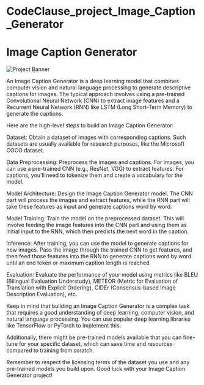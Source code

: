 # CodeClause_project_Image_Caption_Generator
# Image Caption Generator

![Project Banner](https://raw.githubusercontent.com/yunjey/pytorch-tutorial/master/tutorials/03-advanced/image_captioning/png/model.png)

An Image Caption Generator is a deep learning model that combines computer vision and natural language processing to generate descriptive captions for images. The typical approach involves using a pre-trained Convolutional Neural Network (CNN) to extract image features and a Recurrent Neural Network (RNN) like LSTM (Long Short-Term Memory) to generate the captions.

Here are the high-level steps to build an Image Caption Generator:

Dataset: Obtain a dataset of images with corresponding captions. Such datasets are usually available for research purposes, like the Microsoft COCO dataset.

Data Preprocessing: Preprocess the images and captions. For images, you can use a pre-trained CNN (e.g., ResNet, VGG) to extract features. For captions, you'll need to tokenize them and create a vocabulary for the model.

Model Architecture: Design the Image Caption Generator model. The CNN part will process the images and extract features, while the RNN part will take these features as input and generate captions word by word.

Model Training: Train the model on the preprocessed dataset. This will involve feeding the image features into the CNN part and using them as initial input to the RNN, which then predicts the next word in the caption.

Inference: After training, you can use the model to generate captions for new images. Pass the image through the trained CNN to get features, and then feed those features into the RNN to generate captions word by word until an end token or maximum caption length is reached.

Evaluation: Evaluate the performance of your model using metrics like BLEU (Bilingual Evaluation Understudy), METEOR (Metric for Evaluation of Translation with Explicit Ordering), CIDEr (Consensus-based Image Description Evaluation), etc.

Keep in mind that building an Image Caption Generator is a complex task that requires a good understanding of deep learning, computer vision, and natural language processing. You can use popular deep learning libraries like TensorFlow or PyTorch to implement this.

Additionally, there might be pre-trained models available that you can fine-tune for your specific dataset, which can save time and resources compared to training from scratch.

Remember to respect the licensing terms of the dataset you use and any pre-trained models you build upon. Good luck with your Image Caption Generator project!
